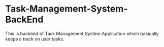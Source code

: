 # Task-Management-System-BackEnd
This is backend of Task Management System Application which basically keeps a track on user tasks.
